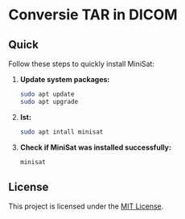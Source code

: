 # Conversie TAR in DICOM





## Quick 

Follow these steps to quickly install MiniSat:

1. **Update system packages:**
   ```bash
   sudo apt update
   sudo apt upgrade

2.  **Ist:**
    ```bash
    sudo apt intall minisat

3.  **Check if MiniSat was installed successfully:**
    ```bash
    minisat 

## License
This project is licensed under the [MIT License](LICENSE).

